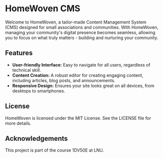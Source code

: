 # HomeWoven CMS

Welcome to HomeWoven, a tailor-made Content Management System (CMS) designed for small associations and communities. With HomeWoven, managing your community's digital presence becomes seamless, allowing you to focus on what truly matters - building and nurturing your community.

## Features

- **User-friendly Interface:** Easy to navigate for all users, regardless of technical skill.
- **Content Creation:** A robust editor for creating engaging content, including articles, blog posts, and announcements.
- **Responsive Design:** Ensures your site looks great on all devices, from desktops to smartphones.

## License
HomeWoven is licensed under the MIT License. See the LICENSE file for more details.

## Acknowledgements
This project is part of the course 1DV50E at LNU.